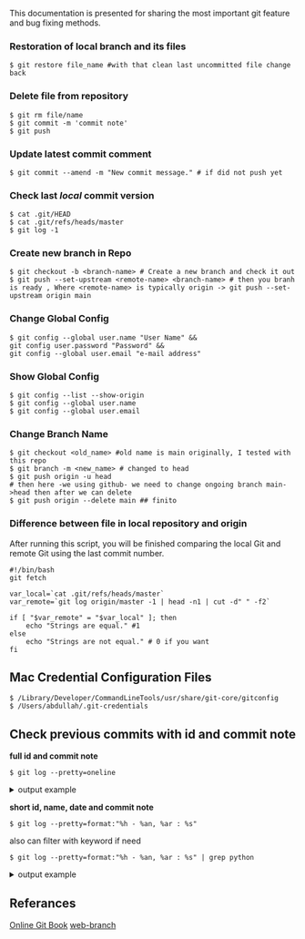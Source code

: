 This documentation is presented for sharing the most important git feature and bug fixing methods.

### **Restoration of local branch and its files**
```shell
$ git restore file_name #with that clean last uncommitted file change back
```

### **Delete file from repository**
```shell
$ git rm file/name
$ git commit -m 'commit note'
$ git push
```

### **Update latest commit comment**
```shell
$ git commit --amend -m "New commit message." # if did not push yet
```

### **Check last *local* commit version**

```shell
$ cat .git/HEAD
$ cat .git/refs/heads/master
$ git log -1
```

### **Create new branch in Repo**

```shell
$ git checkout -b <branch-name> # Create a new branch and check it out
$ git push --set-upstream <remote-name> <branch-name> # then you branh is ready , Where <remote-name> is typically origin -> git push --set-upstream origin main
```

### **Change Global Config**

```shell
$ git config --global user.name "User Name" &&
git config user.password "Password" &&
git config --global user.email "e-mail address"
```

### **Show Global Config**

```shell
$ git config --list --show-origin
$ git config --global user.name
$ git config --global user.email
```

### **Change Branch Name**

```shell
$ git checkout <old_name> #old name is main originally, I tested with this repo
$ git branch -m <new_name> # changed to head
$ git push origin -u head
# then here -we using github- we need to change ongoing branch main->head then after we can delete 
$ git push origin --delete main ## finito
```

### **Difference between file in local repository and origin**

After running this script, you will be finished comparing the local Git and remote Git using the last commit number.

```shell
#!/bin/bash
git fetch

var_local=`cat .git/refs/heads/master`
var_remote=`git log origin/master -1 | head -n1 | cut -d" " -f2`

if [ "$var_remote" = "$var_local" ]; then
    echo "Strings are equal." #1
else
    echo "Strings are not equal." # 0 if you want
fi
```


## **Mac Credential Configuration Files**

```shell
$ /Library/Developer/CommandLineTools/usr/share/git-core/gitconfig
$ /Users/abdullah/.git-credentials
``` 

## **Check previous commits with id and commit note**

**full id and commit note**
```shell
$ git log --pretty=oneline
``` 

<details><summary>output example</summary>
<p> 

681860bc03b89e607c568570f7e95b901b4fedf0 (HEAD -> master, origin/master, origin/HEAD) adapt json schema for batch results (#1033)

31abbe1e4b6e3a0bc7d60a72fd3802cb928654dc Minor updates to UWP samples (#1035)

3ad8fe15d27dbcc25feb4ca0e41cf26be65a460c Renaming batch ingestion client solution, refactoring, removing LID (#1027)

e6924c9cee0b3a6bfa44721779af0b9e4c2cdeb8 pronunciation assessment javascript browser sample (#1010)

37619365c40f98b419f98865163aa5617e6910e7 Update dependent-verification.html (#1019)

5d698988e1b3ae36bb5169330f8e37e0623d0a44 Add keys to KV in ARM, cleanup (#1015)

</p>
</details>

**short id, name, date and commit note**
```shell
$ git log --pretty=format:"%h - %an, %ar : %s"
``` 
also can filter with keyword if need
```shell
$ git log --pretty=format:"%h - %an, %ar : %s" | grep python
``` 

<details><summary>output example</summary>
<p> 

681860bc - Christian Landsiedel, 7 hours ago : adapt json schema for batch results (#1033)

31abbe1e - Darren, 8 days ago : Minor updates to UWP samples (#1035)

3ad8fe15 - Henry van der Vegte, 8 days ago : Renaming batch ingestion client solution, refactoring, removing LID (#1027)

e6924c9c - Yulin Li, 2 weeks ago : pronunciation assessment javascript browser sample (#1010)

37619365 - Glenn Harper, 2 weeks ago : Update dependent-verification.html (#1019)

</p>
</details>



## Referances

[Online Git Book](https://git-scm.com/book/en/v2/)
[web-branch](https://stackoverflow.com/questions/1519006/how-do-you-create-a-remote-git-branch)
